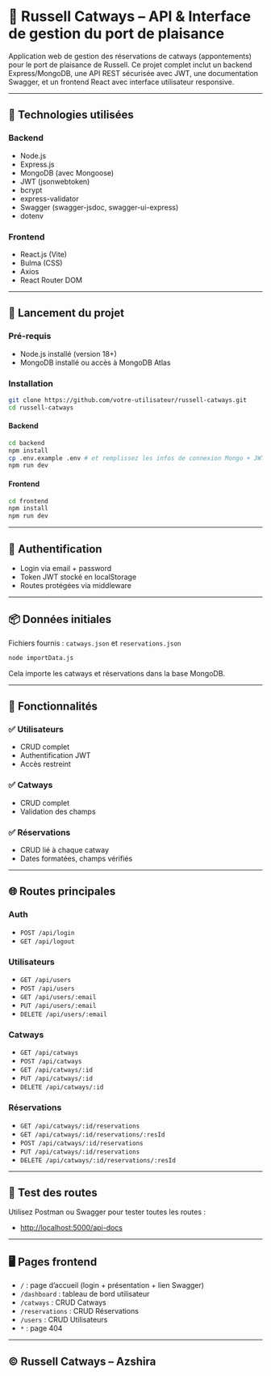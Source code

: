 # 🚢 Russell Catways – API & Interface de gestion du port de plaisance

Application web de gestion des réservations de catways (appontements) pour le port de plaisance de Russell. Ce projet complet inclut un backend Express/MongoDB, une API REST sécurisée avec JWT, une documentation Swagger, et un frontend React avec interface utilisateur responsive.

---

## 🔧 Technologies utilisées

### Backend
- Node.js
- Express.js
- MongoDB (avec Mongoose)
- JWT (jsonwebtoken)
- bcrypt
- express-validator
- Swagger (swagger-jsdoc, swagger-ui-express)
- dotenv

### Frontend
- React.js (Vite)
- Bulma (CSS)
- Axios
- React Router DOM

---

## 🚀 Lancement du projet

### Pré-requis
- Node.js installé (version 18+)
- MongoDB installé ou accès à MongoDB Atlas

### Installation

```bash
git clone https://github.com/votre-utilisateur/russell-catways.git
cd russell-catways
```

#### Backend
```bash
cd backend
npm install
cp .env.example .env # et remplissez les infos de connexion Mongo + JWT_SECRET
npm run dev
```

#### Frontend
```bash
cd frontend
npm install
npm run dev
```

---

## 🔐 Authentification

- Login via email + password
- Token JWT stocké en localStorage
- Routes protégées via middleware

---

## 📦 Données initiales

Fichiers fournis : `catways.json` et `reservations.json`

```bash
node importData.js
```

Cela importe les catways et réservations dans la base MongoDB.

---

## 🔁 Fonctionnalités

### ✅ Utilisateurs
- CRUD complet
- Authentification JWT
- Accès restreint

### ✅ Catways
- CRUD complet
- Validation des champs

### ✅ Réservations
- CRUD lié à chaque catway
- Dates formatées, champs vérifiés

---

## 🌐 Routes principales

### Auth
- `POST /api/login`
- `GET /api/logout`

### Utilisateurs
- `GET /api/users`
- `POST /api/users`
- `GET /api/users/:email`
- `PUT /api/users/:email`
- `DELETE /api/users/:email`

### Catways
- `GET /api/catways`
- `POST /api/catways`
- `GET /api/catways/:id`
- `PUT /api/catways/:id`
- `DELETE /api/catways/:id`

### Réservations
- `GET /api/catways/:id/reservations`
- `GET /api/catways/:id/reservations/:resId`
- `POST /api/catways/:id/reservations`
- `PUT /api/catways/:id/reservations`
- `DELETE /api/catways/:id/reservations/:resId`

---

## 🧪 Test des routes

Utilisez Postman ou Swagger pour tester toutes les routes :
- [http://localhost:5000/api-docs](http://localhost:5000/api-docs)

---

## 🖥️ Pages frontend

- `/` : page d’accueil (login + présentation + lien Swagger)
- `/dashboard` : tableau de bord utilisateur
- `/catways` : CRUD Catways
- `/reservations` : CRUD Réservations
- `/users` : CRUD Utilisateurs
- `*` : page 404

---

## © Russell Catways – Azshira
